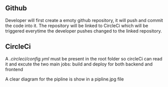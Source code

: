 ## Github
Developer will first create a emoty github repository, it will push and commit the code into it. 
The repository will be linked to CircleCi which will be triggered everytime the developer pushes changed to the linked repository. 
## CircleCi
A *.circleci/config.yml* must be present in the root folder so circleCi can read it and excute the two main jobs: build and deploy for both backend and frontend

A clear diagram for the pipline is show in a pipline.jpg file 